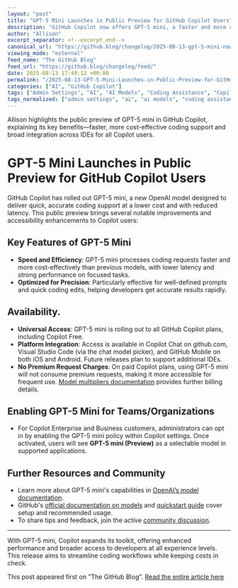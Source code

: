 ```yaml
---
layout: "post"
title: "GPT-5 Mini Launches in Public Preview for GitHub Copilot Users"
description: "GitHub Copilot now offers GPT-5 mini, a faster and more cost-efficient OpenAI model, in public preview. Available across all Copilot plans—including Free—this update introduces lower latency, improved prompt handling, and straightforward activation for organizations. The release connects directly to coding productivity with accessible documentation and community feedback support."
author: "Allison"
excerpt_separator: <!--excerpt_end-->
canonical_url: "https://github.blog/changelog/2025-08-13-gpt-5-mini-now-available-in-github-copilot-in-public-preview"
viewing_mode: "external"
feed_name: "The GitHub Blog"
feed_url: "https://github.blog/changelog/feed/"
date: 2025-08-13 17:49:12 +00:00
permalink: "/2025-08-13-GPT-5-Mini-Launches-in-Public-Preview-for-GitHub-Copilot-Users.html"
categories: ["AI", "GitHub Copilot"]
tags: ["Admin Settings", "AI", "AI Models", "Coding Assistance", "Copilot Business", "Copilot Chat", "Copilot Enterprise", "Copilot Free", "Developer Tools", "GitHub Copilot", "GPT 5 Mini", "IDE Integration", "Model Deployment", "Model Multipliers", "News", "OpenAI", "Productivity", "Public Preview", "Visual Studio Code"]
tags_normalized: ["admin settings", "ai", "ai models", "coding assistance", "copilot business", "copilot chat", "copilot enterprise", "copilot free", "developer tools", "github copilot", "gpt 5 mini", "ide integration", "model deployment", "model multipliers", "news", "openai", "productivity", "public preview", "visual studio code"]
---
```


Allison highlights the public preview of GPT-5 mini in GitHub Copilot, explaining its key benefits—faster, more cost-effective coding support and broad integration across IDEs for all Copilot users.<!--excerpt_end-->

# GPT-5 Mini Launches in Public Preview for GitHub Copilot Users

GitHub Copilot has rolled out GPT-5 mini, a new OpenAI model designed to deliver quick, accurate coding support at a lower cost and with reduced latency. This public preview brings several notable improvements and accessibility enhancements to Copilot users:

## Key Features of GPT-5 Mini

- **Speed and Efficiency**: GPT-5 mini processes coding requests faster and more cost-effectively than previous models, with lower latency and strong performance on focused tasks.
- **Optimized for Precision**: Particularly effective for well-defined prompts and quick coding edits, helping developers get accurate results rapidly.

## Availability.

- **Universal Access**: GPT-5 mini is rolling out to all GitHub Copilot plans, including Copilot Free.
- **Platform Integration**: Access is available in Copilot Chat on github.com, Visual Studio Code (via the chat model picker), and GitHub Mobile on both iOS and Android. Future releases plan to support additional IDEs.
- **No Premium Request Charges**: On paid Copilot plans, using GPT-5 mini will not consume premium requests, making it more accessible for frequent use. [Model multipliers documentation](https://docs.github.com/copilot/concepts/billing/copilot-requests) provides further billing details.

## Enabling GPT-5 Mini for Teams/Organizations

- For Copilot Enterprise and Business customers, administrators can opt in by enabling the GPT-5 mini policy within Copilot settings. Once activated, users will see **GPT-5 mini (Preview)** as a selectable model in supported applications.

## Further Resources and Community

- Learn more about GPT-5 mini's capabilities in [OpenAI’s model documentation](https://platform.openai.com/docs/models/gpt-5-mini).
- GitHub's [official documentation on models](https://docs.github.com/copilot/using-github-copilot/ai-models/choosing-the-right-ai-model-for-your-task) and [quickstart guide](https://docs.github.com/copilot/quickstart) cover setup and recommended usage.
- To share tips and feedback, join the active [community discussion](https://github.com/orgs/community/discussions/169565).

---

With GPT-5 mini, Copilot expands its toolkit, offering enhanced performance and broader access to developers at all experience levels. This release aims to streamline coding workflows while keeping costs in check.

This post appeared first on "The GitHub Blog". [Read the entire article here](https://github.blog/changelog/2025-08-13-gpt-5-mini-now-available-in-github-copilot-in-public-preview)
